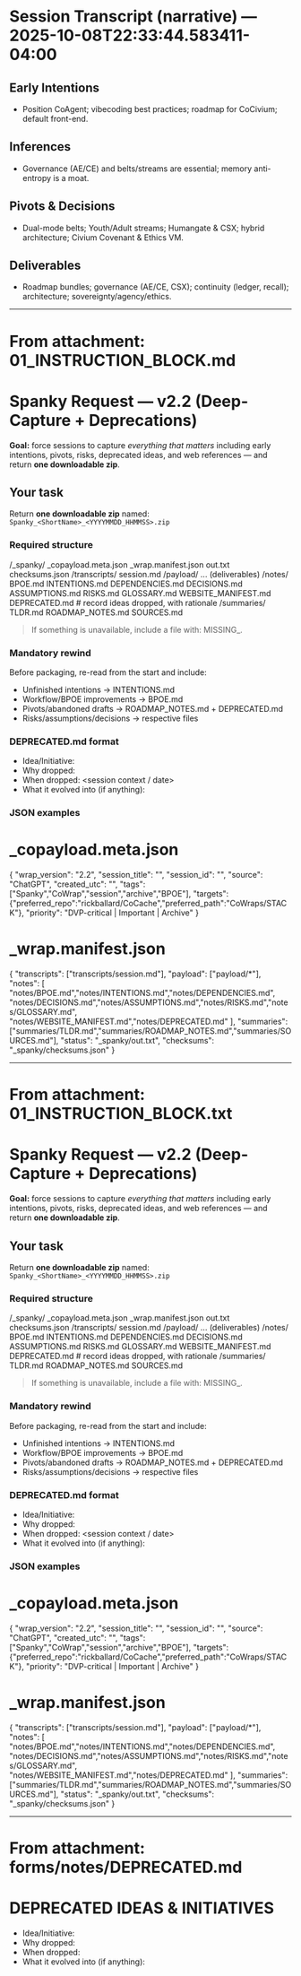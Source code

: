 
# Session Transcript (narrative) — 2025-10-08T22:33:44.583411-04:00

## Early Intentions
- Position CoAgent; vibecoding best practices; roadmap for CoCivium; default front-end.

## Inferences
- Governance (AE/CE) and belts/streams are essential; memory anti-entropy is a moat.

## Pivots & Decisions
- Dual-mode belts; Youth/Adult streams; Humangate & CSX; hybrid architecture; Civium Covenant & Ethics VM.

## Deliverables
- Roadmap bundles; governance (AE/CE, CSX); continuity (ledger, recall); architecture; sovereignty/agency/ethics.


---
# From attachment: 01_INSTRUCTION_BLOCK.md

# Spanky Request — v2.2 (Deep-Capture + Deprecations)

**Goal:** force sessions to capture *everything that matters* including early intentions, pivots, risks, deprecated ideas, and web references — and return **one downloadable zip**.


## Your task
Return **one downloadable zip** named:
`Spanky_<ShortName>_<YYYYMMDD_HHMMSS>.zip`

### Required structure
/_spanky/
  _copayload.meta.json
  _wrap.manifest.json
  out.txt
  checksums.json
/transcripts/
  session.md
/payload/
  ... (deliverables)
/notes/
  BPOE.md
  INTENTIONS.md
  DEPENDENCIES.md
  DECISIONS.md
  ASSUMPTIONS.md
  RISKS.md
  GLOSSARY.md
  WEBSITE_MANIFEST.md
  DEPRECATED.md        # record ideas dropped, with rationale
/summaries/
  TLDR.md
  ROADMAP_NOTES.md
  SOURCES.md

> If something is unavailable, include a file with: MISSING_<WHAT>.

### Mandatory rewind
Before packaging, re-read from the start and include:
- Unfinished intentions → INTENTIONS.md
- Workflow/BPOE improvements → BPOE.md
- Pivots/abandoned drafts → ROADMAP_NOTES.md + DEPRECATED.md
- Risks/assumptions/decisions → respective files

### DEPRECATED.md format
- Idea/Initiative: <short name>
- Why dropped: <reason>
- When dropped: <session context / date>
- What it evolved into (if anything): <link or note>

### JSON examples
# _copayload.meta.json
{
  "wrap_version": "2.2",
  "session_title": "<human title>",
  "session_id": "<if known>",
  "source": "ChatGPT",
  "created_utc": "<ISO8601>",
  "tags": ["Spanky","CoWrap","session","archive","BPOE"],
  "targets": {"preferred_repo":"rickballard/CoCache","preferred_path":"CoWraps/STACK"},
  "priority": "DVP-critical | Important | Archive"
}

# _wrap.manifest.json
{
  "transcripts": ["transcripts/session.md"],
  "payload": ["payload/*"],
  "notes": [
    "notes/BPOE.md","notes/INTENTIONS.md","notes/DEPENDENCIES.md",
    "notes/DECISIONS.md","notes/ASSUMPTIONS.md","notes/RISKS.md","notes/GLOSSARY.md",
    "notes/WEBSITE_MANIFEST.md","notes/DEPRECATED.md"
  ],
  "summaries": ["summaries/TLDR.md","summaries/ROADMAP_NOTES.md","summaries/SOURCES.md"],
  "status": "_spanky/out.txt",
  "checksums": "_spanky/checksums.json"
}



---
# From attachment: 01_INSTRUCTION_BLOCK.txt

# Spanky Request — v2.2 (Deep-Capture + Deprecations)

**Goal:** force sessions to capture *everything that matters* including early intentions, pivots, risks, deprecated ideas, and web references — and return **one downloadable zip**.


## Your task
Return **one downloadable zip** named:
`Spanky_<ShortName>_<YYYYMMDD_HHMMSS>.zip`

### Required structure
/_spanky/
  _copayload.meta.json
  _wrap.manifest.json
  out.txt
  checksums.json
/transcripts/
  session.md
/payload/
  ... (deliverables)
/notes/
  BPOE.md
  INTENTIONS.md
  DEPENDENCIES.md
  DECISIONS.md
  ASSUMPTIONS.md
  RISKS.md
  GLOSSARY.md
  WEBSITE_MANIFEST.md
  DEPRECATED.md        # record ideas dropped, with rationale
/summaries/
  TLDR.md
  ROADMAP_NOTES.md
  SOURCES.md

> If something is unavailable, include a file with: MISSING_<WHAT>.

### Mandatory rewind
Before packaging, re-read from the start and include:
- Unfinished intentions → INTENTIONS.md
- Workflow/BPOE improvements → BPOE.md
- Pivots/abandoned drafts → ROADMAP_NOTES.md + DEPRECATED.md
- Risks/assumptions/decisions → respective files

### DEPRECATED.md format
- Idea/Initiative: <short name>
- Why dropped: <reason>
- When dropped: <session context / date>
- What it evolved into (if anything): <link or note>

### JSON examples
# _copayload.meta.json
{
  "wrap_version": "2.2",
  "session_title": "<human title>",
  "session_id": "<if known>",
  "source": "ChatGPT",
  "created_utc": "<ISO8601>",
  "tags": ["Spanky","CoWrap","session","archive","BPOE"],
  "targets": {"preferred_repo":"rickballard/CoCache","preferred_path":"CoWraps/STACK"},
  "priority": "DVP-critical | Important | Archive"
}

# _wrap.manifest.json
{
  "transcripts": ["transcripts/session.md"],
  "payload": ["payload/*"],
  "notes": [
    "notes/BPOE.md","notes/INTENTIONS.md","notes/DEPENDENCIES.md",
    "notes/DECISIONS.md","notes/ASSUMPTIONS.md","notes/RISKS.md","notes/GLOSSARY.md",
    "notes/WEBSITE_MANIFEST.md","notes/DEPRECATED.md"
  ],
  "summaries": ["summaries/TLDR.md","summaries/ROADMAP_NOTES.md","summaries/SOURCES.md"],
  "status": "_spanky/out.txt",
  "checksums": "_spanky/checksums.json"
}



---
# From attachment: forms/notes/DEPRECATED.md

# DEPRECATED IDEAS & INITIATIVES
- Idea/Initiative: 
- Why dropped: 
- When dropped: 
- What it evolved into (if anything):


